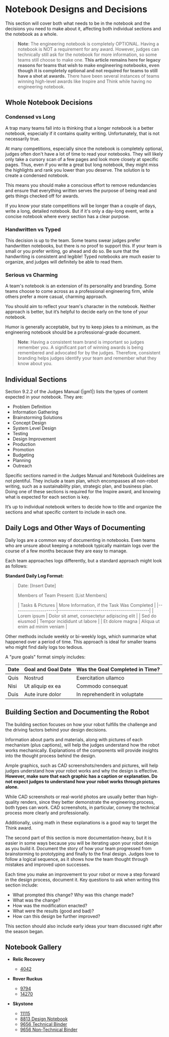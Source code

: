 # Notebook Designs and Decisions

This section will cover both what needs to be in the notebook and the decisions you need to make about it, affecting both individual sections and the notebook as a whole.

> **Note**: The engineering notebook is completely OPTIONAL. Having a notebook is NOT a requirement for any award. However, judges can technically still ask for the notebook for more information, so some teams still choose to make one. **This article remains here for legacy reasons for teams that wish to make engineering notebooks, even though it is completely optional and not required for teams to still have a shot at awards.** There have been several instances of teams winning high-level awards like Inspire and Think while having no engineering notebook.

## Whole Notebook Decisions

### Condensed vs Long
A trap many teams fall into is thinking that a longer notebook is a better notebook, especially if it contains quality writing. Unfortunately, that is not necessarily true.

At many competitions, especially since the notebook is completely optional, judges often don't have a lot of time to read your notebooks. They will likely only take a cursory scan of a few pages and look more closely at specific pages. Thus, even if you write a great but long notebook, they might miss the highlights and rank you lower than you deserve. The solution is to create a condensed notebook.

This means you should make a conscious effort to remove redundancies and ensure that everything written serves the purpose of being read and gets things checked off for awards.

If you know your state competitions will be longer than a couple of days, write a long, detailed notebook. But if it's only a day-long event, write a concise notebook where every section has a clear purpose.

### Handwritten vs Typed
This decision is up to the team. Some teams swear judges prefer handwritten notebooks, but there is no proof to support this. If your team is small or you prefer writing, go ahead and do so. Be sure that the handwriting is consistent and legible! Typed notebooks are much easier to organize, and judges will definitely be able to read them.

### Serious vs Charming
A team's notebook is an extension of its personality and branding. Some teams choose to come across as a professional engineering firm, while others prefer a more casual, charming approach.

You should aim to reflect your team's character in the notebook. Neither approach is better, but it’s helpful to decide early on the tone of your notebook.

Humor is generally acceptable, but try to keep jokes to a minimum, as the engineering notebook should be a professional-grade document.

> **Note**: Having a consistent team brand is important so judges remember you. A significant part of winning awards is being remembered and advocated for by the judges. Therefore, consistent branding helps judges identify your team and remember what they know about you.

## Individual Sections

Section 9.2.2 of the Judges Manual (|gm1|) lists the types of content expected in your notebook. They are:

- Problem Definition
- Information Gathering
- Brainstorming Solutions
- Concept Design
- System Level Design
- Testing
- Design Improvement
- Production
- Promotion
- Budgeting
- Planning
- Outreach

Specific sections named in the Judges Manual and Notebook Guidelines are not plentiful. They include a team plan, which encompasses all non-robot writing, such as a sustainability plan, strategic plan, and business plan. Doing one of these sections is required for the Inspire award, and knowing what is expected for each section is key.

It’s up to individual notebook writers to decide how to title and organize the sections and what specific content to include in each one.

## Daily Logs and Other Ways of Documenting

Daily logs are a common way of documenting in notebooks. Even teams who are unsure about keeping a notebook typically maintain logs over the course of a few months because they are easy to manage.

Each team approaches logs differently, but a standard approach might look as follows:

**Standard Daily Log Format:**

>Date: [Insert Date]
>
>Members of Team Present: [List Members]
>
>| Tasks & Pictures    | More Information, if the Task Was Completed |
|---------------------|---------------------------------------------|
| Lorem ipsum         | Dolor sit amet, consectetur adipiscing elit |
| Sed do eiusmod      | Tempor incididunt ut labore                |
| Et dolore magna     | Aliqua ut enim ad minim veniam             |


Other methods include weekly or bi-weekly logs, which summarize what happened over a period of time. This approach is ideal for smaller teams who might find daily logs too tedious.

A "pure goals" format simply includes:


| Date | Goal and Goal Date  | Was the Goal Completed in Time? |
|------|---------------------|---------------------------------|
| Quis | Nostrud             | Exercitation ullamco            |
| Nisi | Ut aliquip ex ea    | Commodo consequat               |
| Duis | Aute irure dolor    | In reprehenderit in voluptate   |



## Building Section and Documenting the Robot

The building section focuses on how your robot fulfills the challenge and the driving factors behind your design decisions.

Information about parts and materials, along with pictures of each mechanism (plus captions), will help the judges understand how the robot works mechanically. Explanations of the components will provide insights into the thought process behind the design.

Ample graphics, such as CAD screenshots/renders and pictures, will help judges understand how your robot works and why the design is effective. **However, make sure that each graphic has a caption or explanation. Do not expect judges to understand how your robot works through pictures alone.**

While CAD screenshots or real-world photos are usually better than high-quality renders, since they better demonstrate the engineering process, both types can work. CAD screenshots, in particular, convey the technical process more clearly and professionally.

Additionally, using math in these explanations is a good way to target the Think award.

The second part of this section is more documentation-heavy, but it is easier in some ways because you will be iterating upon your robot design as you build it. Document the story of how your team progressed from brainstorming to prototyping and finally to the final design. Judges love to follow a logical sequence, as it shows how the team thought through mistakes and improved upon successes.

Each time you make an improvement to your robot or move a step forward in the design process, document it. Key questions to ask when writing this section include:

- What prompted this change? Why was this change made?
- What was the change?
- How was the modification enacted?
- What were the results (good and bad)?
- How can this design be further improved?

This section should also include early ideas your team discussed right after the season began.

## Notebook Gallery

- **Relic Recovery**
  - [4042](https://drive.google.com/file/d/10TQJd4ioArq-asmswHneY9S-_okcr5vq/view)

- **Rover Ruckus**
  - [9794](https://drive.google.com/file/d/1qwtWxqy3eQ7hpiGFmD433G6NOsZ74guo/view)
  - [14270](https://qrobotics.blob.core.windows.net/2018/engineering.pdf)

- **Skystone**
  - [11115](https://drive.google.com/drive/folders/1kn8IKYeHo152oeEQ1JJz-Gwenh02U-9a)
  - [8813 Design Notebook](https://docs.google.com/document/d/1GedNbBgpffHRdZdgFTL2-qsATb4Zrg9NDpWnJrWLZ-M/edit)
  - [9656 Technical Binder](https://docs.google.com/document/d/1vNHSydZbP434VDVAdoqnoWFLOlDnErbDbVGmIFsGc58/edit)
  - [9656 Non-Technical Binder](https://docs.google.com/document/d/1qCutM4_qDffwtt5spxjaUO4TVgqlh0ORxaIAm079_a4/edit)
